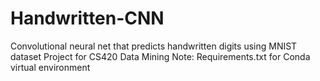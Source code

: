 # Handwritten-CNN
Convolutional neural net that predicts handwritten digits using MNIST dataset
Project for CS420 Data Mining
Note: Requirements.txt for Conda virtual environment